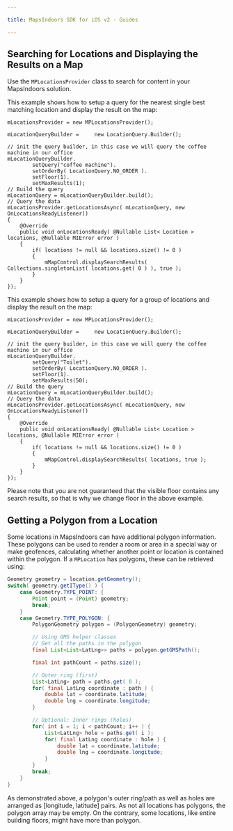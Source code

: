 ```yaml
---

title: MapsIndoors SDK for iOS v2 - Guides

---
```


## Searching for Locations and Displaying the Results on a Map

Use the `MPLocationsProvider` class to search for content in your MapsIndoors solution.

This example shows how to setup a query for the nearest single best matching location and display the result on the map:

```
mLocationsProvider = new MPLocationsProvider();

mLocationQueryBuilder =     new LocationQuery.Builder();

// init the query builder, in this case we will query the coffee machine in our office
mLocationQueryBuilder.
        setQuery("coffee machine").
        setOrderBy( LocationQuery.NO_ORDER ).
        setFloor(1).
        setMaxResults(1);
// Build the query
mLocationQuery = mLocationQueryBuilder.build();
// Query the data
mLocationsProvider.getLocationsAsync( mLocationQuery, new OnLocationsReadyListener()
{
    @Override
    public void onLocationsReady( @Nullable List< Location > locations, @Nullable MIError error )
    {
        if( locations != null && locations.size() != 0 )
        {
            mMapControl.displaySearchResults( Collections.singletonList( locations.get( 0 ) ), true );
        }
    }
});
```

This example shows how to setup a query for a group of locations and display the result on the map:

```
mLocationsProvider = new MPLocationsProvider();

mLocationQueryBuilder =     new LocationQuery.Builder();

// init the query builder, in this case we will query the coffee machine in our office
mLocationQueryBuilder.
        setQuery("Toilet").
        setOrderBy( LocationQuery.NO_ORDER ).
        setFloor(1).
        setMaxResults(50);
// Build the query
mLocationQuery = mLocationQueryBuilder.build();
// Query the data
mLocationsProvider.getLocationsAsync( mLocationQuery, new OnLocationsReadyListener()
{
    @Override
    public void onLocationsReady( @Nullable List< Location > locations, @Nullable MIError error )
    {
        if( locations != null && locations.size() != 0 )
        {
            mMapControl.displaySearchResults( locations, true );
        }
    }
});
```

Please note that you are not guaranteed that the visible floor contains any search results, so that is why we change floor in the above example.

## Getting a Polygon from a Location

Some locations in MapsIndoors can have additional polygon information. These polygons can be used to render a room or area in a special way or make geofences, calculating whether another point or location is contained within the polygon. If a `MPLocation` has polygons, these can be retrieved using:

```java
Geometry geometry = location.getGeometry();
switch( geometry.getIType() ) {
    case Geometry.TYPE_POINT: {
        Point point = (Point) geometry;
        break;
    }
    case Geometry.TYPE_POLYGON: {
        PolygonGeometry polygon = (PolygonGeometry) geometry;

        // Using GMS helper classes
        // Get all the paths in the polygon
        final List<List<LatLng>> paths = polygon.getGMSPath();

        final int pathCount = paths.size();

        // Outer ring (first)
        List<LatLng> path = paths.get( 0 );
        for( final LatLng coordinate : path ) {
            double lat = coordinate.latitude;
            double lng = coordinate.longitude;
        }

        // Optional: Inner rings (holes)
        for( int i = 1; i < pathCount; i++ ) {
            List<LatLng> hole = paths.get( i );
            for( final LatLng coordinate : hole ) {
                double lat = coordinate.latitude;
                double lng = coordinate.longitude;
            }
        }
        break;
    }
}
```

As demonstrated above, a polygon's outer ring/path as well as holes are arranged as [longitude, latitude] pairs. As not all locations has polygons, the polygon array may be empty. On the contrary, some locations, like entire building floors, might have more than polygon.